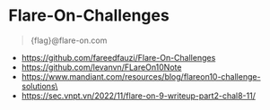 # Flare-On-Challenges

> {flag}@flare-on.com

- https://github.com/fareedfauzi/Flare-On-Challenges
- https://github.com/levanvn/FLareOn10Note
- https://www.mandiant.com/resources/blog/flareon10-challenge-solutions\
- https://sec.vnpt.vn/2022/11/flare-on-9-writeup-part2-chal8-11/
